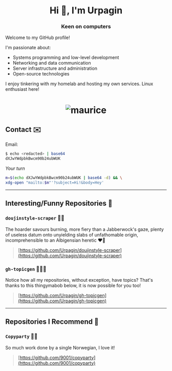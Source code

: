 <h1 align="center">Hi 👋, I'm Urpagin</h1>
<h3 align="center">Keen on computers</h3>

Welcome to my GitHub profile!

I'm passionate about:

* Systems programming and low-level development
* Networking and data communication
* Server infrastructure and administration
* Open-source technologies

I enjoy tinkering with my homelab and hosting my own services.
Linux enthusiast here!

<h1 align="center"><img src="https://github.com/user-attachments/assets/473283d0-422b-4b43-abde-43c1edabb6cc" alt="maurice"></h1>

## Contact ✉️

Email:

```bash
$ echo <redacted> | base64
dXJwYWdpbkBwcm90b24ubWUK
```

*Your turn*

```bash
m=$(echo dXJwYWdpbkBwcm90b24ubWUK | base64 -d) && \
xdg-open "mailto:$m"'?subject=Hi!&body=Hey'
```

---

## Interesting/Funny Repositories 👳

### `doujinstyle-scraper` 📀🕺

The hoarder savours burning, more fiery than a Jabberwock's gaze, plenty of useless datum onto unyielding slabs of unfathomable origin, incomprehensible to an Albigensian heretic ❤️‍🔥
> [https://github.com/Urpagin/doujinstyle-scraper](https://github.com/Urpagin/doujinstyle-scraper)

### `gh-topicgen` 💃🏼🎴

Notice how all my repositories, without exception, have topics? That's thanks to this thingymabob below, it is now possible for you too!
> [https://github.com/Urpagin/gh-topicgen](https://github.com/Urpagin/gh-topicgen)

---

## Repositories I Recommend 🗻

### `Copyparty` 💾🎉

So much work done by a single Norwegian, I love it!
> [https://github.com/9001/copyparty](https://github.com/9001/copyparty)
